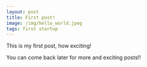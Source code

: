 ```yaml
---
layout: post
title: First post!
image: /img/hello_world.jpeg
tags: first startup
---
```


This is my first post, how exciting!   

You can come back later for more and exciting posts!!
